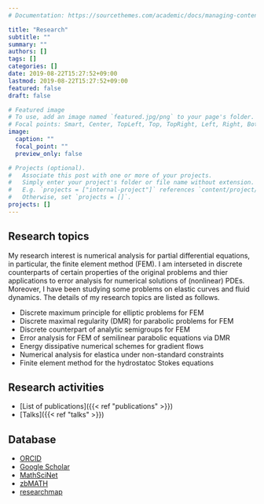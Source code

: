 ```yaml
---
# Documentation: https://sourcethemes.com/academic/docs/managing-content/

title: "Research"
subtitle: ""
summary: ""
authors: []
tags: []
categories: []
date: 2019-08-22T15:27:52+09:00
lastmod: 2019-08-22T15:27:52+09:00
featured: false
draft: false

# Featured image
# To use, add an image named `featured.jpg/png` to your page's folder.
# Focal points: Smart, Center, TopLeft, Top, TopRight, Left, Right, BottomLeft, Bottom, BottomRight.
image:
  caption: ""
  focal_point: ""
  preview_only: false

# Projects (optional).
#   Associate this post with one or more of your projects.
#   Simply enter your project's folder or file name without extension.
#   E.g. `projects = ["internal-project"]` references `content/project/deep-learning/index.md`.
#   Otherwise, set `projects = []`.
projects: []
---
```




## Research topics

My research interest is numerical analysis for partial differential equations,
in particular, the finite element method (FEM).
I am interseted in discrete counterparts of certain properties of the original problems
and thier applications to error analysis for numerical solutions of (nonlinear) PDEs.
Moreover, I have been studying some problems on elastic curves and fluid dynamics.
The details of my research topics are listed as follows.


- Discrete maximum principle for elliptic problems for FEM
- Discrete maximal regularity (DMR) for parabolic problems for FEM
- Discrete counterpart of analytic semigroups for FEM
- Error analysis for FEM of semilinear parabolic equations via DMR
- Energy dissipative numerical schemes for gradient flows
- Numerical analysis for elastica under non-standard constraints
- Finite element method for the hydrostatoc Stokes equations


## Research activities

- [List of publications]({{< ref "publications" >}})
- [Talks]({{< ref "talks" >}})

## Database

- [ORCID](http://orcid.org/0000-0003-4060-6288)
- [Google Scholar](https://scholar.google.co.jp/citations?user=tNnJyuMAAAAJ)
- [MathSciNet](http://www.ams.org/mathscinet/search/author.html?mrauthid=1179149)
- [zbMATH](https://www.zbmath.org/authors/?q=ai:kemmochi.tomoya)
- [researchmap](https://researchmap.jp/t-kemmochi/?lang=en)